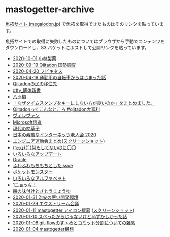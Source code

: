 # mastogetter-archive

[魚拓サイト (megalodon.jp)](https://megalodon.jp/) で魚拓を取得できたものはそのリンクを貼っています。

魚拓サイトでの取得に失敗したものについてはブラウザから手動でコンテンツをダウンロードし、S3 バケットにホストして公開リンクを貼っています。

* [2020-10-01 小林製薬](https://megalodon.jp/2022-0203-2114-02/https://qithub-bot.github.io:443/mastogetter/p.html?i=https://qiitadon.com&t=68ynm_1uns3z5,68ynn_e453p9,68ynn_3cdwr2h,68yno_2mt2pdu,68ynr_4eg5f5h,68ynt_1vtbril)
* [2020-09-19 Qiitadon 国勢調査](https://s3.ap-northeast-1.amazonaws.com/mastogetter-archive.tarohida/20200919_01/index.html)
* [2020-04-20 フビキタス](https://megalodon.jp/2022-0203-2143-21/https://qithub-bot.github.io:443/mastogetter/p.html?i=https://qiitadon.com&t=66z2x_fuyu70,66z2x_1y8p34v,66z2x_295pia6,66z2x_39zhsrv,66z2y_26duw09,66z2y_4i1e9u0,66z2z_nprpr0,66z2z_scvyzk,66z2z_1r2edh0,66z2z_2hrk3dl,66z30_4atzxpi,66z31_1w1t7i4,66z31_3lx6pnm,66z32_2szztwm,66z32_4hhlfte,66z33_4cac87,66z33_3iqa8i0,66z34_1y7hhk6,66z35_17cdzve,66z39_w3cmun,66z3f_45zjbp3)
* [2020-04-18 通勤用の自転車からはじまった話](https://megalodon.jp/2022-0203-2151-43/https://qithub-bot.github.io:443/mastogetter/p.html?i=https://qiitadon.com&t=66y06_43z8r1x,66xzw_233haq2,66xz7_cg4b8p,66xz7_1elwu3h,66xz7_3e775vu,66xz8_lsqjwd,66xz8_1eegkf6,66xz8_2la1t9m,66xza_2z6k46j,66xzb_o5i01y,66xzb_3tkl9sy,66xzc_q07ice,66xzc_1r2e093,66xzd_3ckf006,66xze_n1ike,66xzf_4cm05ko,66xzg_21vno69,66xzg_417ux5v,66xzh_4ceyrm,66xzi_aim4cg,66xzi_2ipezyt,66xzi_3fy1ozj,66xzi_43sldvi,66xzk_1xkymwv,66xzl_10wfi9r,66xzl_1wu128o,66xzl_3rt4lf9,66xzm_id1ay1,66xzm_28dwisv,66xzm_4ivr9oi,66xzn_2gp6p9u,66xzo_1kb50dj,66xzo_3di1k83,66xzp_2lz67xr,66xzp_44bv6g3,66xzq_38defk2,66xzs_4l72ghs,66xzt_317dnts,66xzx_2jaicux,66xzy_1tqti5z)
* [Qiitadonの民の移住先](https://megalodon.jp/2022-0204-2136-39/https://qithub-bot.github.io:443/mastogetter/p.html?i=https://qiitadon.com&t=6evqu_43j7wrk,6evqw_3ew707q,6evr0_2vi6cnz,6evr2_2pknv4j,6evr6_7l3q53,6evr7_32k76vb,6evr9_188h44d,6evra_o1n75n,6evrb_1fbme25,6evrb_7oj1he)
* [#tty_解体新書](https://megalodon.jp/2022-0204-2130-00/https://qithub-bot.github.io:443/mastogetter/p.html?i=https://qiitadon.com&t=6br8p_1gbzroq,6br6a_34d1nob,6br6d_1i55nc2,6br6w_9vof9p,6br70_1agoerb,6br7a_4gpzetz,6br7c_2gv72fi,6br7d_2gtglku,6br7n_885b8u,6br7p_2u9rq5,6br7u_2vap13v,6br7v_47c3y8n,6br7x_3rnsrnl,6br87_lgp0fi,6br89_4ikazs5,6br8d_pj28u3,6br8e_1exw54e,6br8h_37fr7nw,6br8i_1cpm3qq)
* [八ツ橋](https://megalodon.jp/2022-0204-2127-58/https://qithub-bot.github.io:443/mastogetter/p.html?i=https://qiitadon.com&t=6axw9_3uw2lur,6axw9_3uw2lur,6axwa_2jlrtd5,6axwa_3e90lsv,6axwa_477puiu,6axwb_tuw2vg,6axwd_1x2ax8t,6axx1_y6pu1x,6axx3_3uwv7fa,6axx4_3cjssmr,6axx4_3u5tlxf,6axwu_1jyna46,6axwv_zo8dch,6axwv_1l2jog7,6axwv_323tm8j,6axwv_36vv3tg,6axww_e26a57,6axww_21k4ptq,6axxg_29j5ht7,6axxg_3n9smuj)
* [「なぜタイムスタンプをキーにしない方が良いのか」をまとめました。](https://megalodon.jp/2022-0204-2127-30/https://qithub-bot.github.io:443/mastogetter/p.html?i=https://qiitadon.com&t=6awgb_wzlaxp,6awgc_2cr3hit,6awge_2yabh8p,6awgi_44hn27k,6awgm_2gwpjq2,6awgn_2mxbb8,6awgm_hrzq21,6awgm_4108cjm,6awgq_410jmp2,6awgq_13bekr2,6awgr_2bvu5zu,6awhr_t7mp1i)
* [Qiitadonってこんなところ #qiitadon大喜利 ](https://megalodon.jp/2022-0204-2124-52/https://qithub-bot.github.io:443/mastogetter/p.html?i=https://qiitadon.com&t=6aucj_478ru5w,6aucm_3jv7ywh,6aucm_4gni8iz,6aucn_kffs0a,6aucn_22jd62t,6auco_e4sf59,6auco_3gth9db,6aucp_vpd2jt,6aucp_2zqjez7,6aucr_49reb2l,6auct_1xew089,6aucu_208lc3x)
* [ヴィレヴァン](https://megalodon.jp/2022-0204-2123-52/https://qithub-bot.github.io:443/mastogetter/p.html?i=https://qiitadon.com&t=6atvn_2agopb,6atvn_2icortc,6atvn_3klg6if,6atvn_2l2jtw6,6atvo_4j0my7j,6atvq_z8j5f0,6atw9_3oa1pjq,6atwb_2n7nh9v,6atwc_3errfx5,6atwe_2f6q8xm,6atwg_1qz0gmf,6atwg_2h0juh5,6atwg_30zvfuh,6atwg_2b68vc0,6atwf_3hndxyf,6atwg_g1nblo,6atwg_285s28e)
* [Microsoft信者](https://megalodon.jp/2022-0204-2122-37/https://qithub-bot.github.io:443/mastogetter/p.html?i=https://qiitadon.com&t=69kho_40aevhe,69khq_2i0wzgo,69khq_1z1jr5l,69khq_32slc26,69khq_3yecdjm,69khs_r6v1p0,69khr_10z0hfv,69khs_1zh4jx3,69khu_2hnqcb1,69khu_41vqjh7,69khv_2djsdqp,69khx_4bz7s2h,69khv_2881o70,69khv_3kmduic,69ki7_487ko56,69khw_1bas6bd,69khw_3ko9m3v,69ki0_1wdldhc,69khz_222rmyp,69khz_4cko7jk,69khx_1ri0oxy,69khy_v3y3vo,69ki0_2i72z3z,69ki0_30nu34a)
* [現代の枕草子](https://qithub-bot.github.io/mastogetter/p.html?i=https://qiitadon.com&t=69eam_te1qka,69eam_16k3ldc,69eam_2f8tjnb,69ean_yfqlu4,69ean_1ogmqxh,69ean_1qniwbn,69ean_4bv2695,69eao_e3t8bv,69eao_2g92kp3,69eao_2u4n9vo,69eao_47wa0vh,69eap_49a74b,69eap_ndmtv4,69eap_otosas,69eas_3m0cu75,69eat_8kecn9,69eav_3ouleut,69eaw_5mpd5z,69eaw_d7fo9n)
* [日本の素敵なインターネッツ老人会 2020](https://megalodon.jp/2022-0204-2120-51/https://qithub-bot.github.io:443/mastogetter/p.html?i=https://qiitadon.com&t=691ry_wn7ke8,6917k_3kiltzf,6917m_5arunp,6917m_1qt1mub,6917s_303611d,6917u_vysco,6917v_3c3s39g,6917y_6u3ngt,6917y_2csv8e1,6917z_28irto4,6917z_4b655dd,69180_biij6c,69180_iwufoz,69180_3bbljnw,69181_a4i781,69181_km4fma,69181_1rqwlmw,69181_265sma0,69181_3baxn0z,69181_3q67jtc,69182_uzjacq,69182_wb0euj,69182_1ricgeu,69182_2s07crx,69182_36uiqr7,69182_3es0v79,69182_4dkiuoo,69183_1o5qi4i,69183_3tm92t0,69184_qkxpal,69186_3u7evdg,69187_3nje6r7,6918b_aolumv,6918b_1j2toq2,6918b_3jz02ih,6918b_43lz7zx,6918c_17q1i,6918c_d1kt5v,6918f_3yanonw,6918g_1h02mka,6918o_1sxzd7f,6918o_2v67444,6918o_3l6a5zj,6918o_3z4x42w,6918y_1taiomu,69192_1gsnk7t,691ry_2u19hks)
* [エンジニア運動会まとめ](https://s3.ap-northeast-1.amazonaws.com/mastogetter-archive.tarohida/20200805_01/index.html)([スクリーンショット](https://s3.ap-northeast-1.amazonaws.com/mastogetter-archive.tarohida/20200805_01/screenshot.png))
* [(ﾊｯｼｭﾀｸﾞ)何もしてないのに〇〇 ](https://megalodon.jp/2022-0204-2115-56/https://qithub-bot.github.io:443/mastogetter/p.html?i=https://qiitadon.com&t=68vk3_ib2diq,68vk3_2pg6mi7,68vk3_3k6yk6w,68vk4_37hth2r,68vk7_1p56h31,68vk7_2lh44u5,68vk7_3c20d77,68vk7_4hq75d3,68vka_4uqrsc,68vka_1e19jkx,68vka_2k1cz90,68vka_3cl2fh2,68vka_3fwjgad,68vkc_mw25y0,68vkd_170gdzx,68vki_1srfih5)
* [いろいろなアップデート](https://megalodon.jp/2022-0204-2029-42/https://qithub-bot.github.io:443/mastogetter/p.html?i=https://qiitadon.com&t=68mq0_21r6xd5,68mq0_2jsbfir,68mq0_470hj5x,68mq1_14avhwg,68mq1_2bzqmzz,68mq1_2v9n8xh,68mq1_3i8wrec,68mq2_1z9lons,68mq4_365wrk6,68mq5_enge6k,68mq5_1immgq4,68mq5_3drokpj,68mq6_3morj3j,68mq7_40tezmd,68mq7_4l48c7b,68mq9_10o1anq,68mqj_28m7lm9,68mqk_3ldkyhj,68mqs_2c4h5w9)
* [Oracle](https://megalodon.jp/2022-0204-2028-04/https://qithub-bot.github.io:443/mastogetter/p.html?i=https://qiitadon.com&t=670mf_4l3kkic,670mg_4ks0fwd,670mj_pvg340,670mj_1s1u2q6,670mj_31e02ie,670ml_k9sl26,670ml_2jo2ks9,670ml_32i4agb,670mm_1rj52jc,670mm_25m6lcu,670mm_2ikcird,670mm_2y58c3d,670mn_2m7gan7,670mp_4e6n1sp)
* [ふわふわもちもちとしたissue](https://megalodon.jp/2022-0204-2027-05/https://qithub-bot.github.io:443/mastogetter/p.html?i=https://qiitadon.com&t=66h0e_2005wua,66h0f_19avax2,66h0g_nqqhnm,66h0g_1dmw0ec,66h0g_2p1tldw,66h0h_2ailyrq,66h0h_2wlln9e,66h0h_402y152,66h0i_2u9d0ed,66h0k_6dq6pa,66h0k_2a6ty6c,66h0k_2spuy7g,66h0n_44zu2sp)
* [ポケットモンスター](https://megalodon.jp/2022-0204-2026-18/https://qithub-bot.github.io:443/mastogetter/p.html?i=https://qiitadon.com&t=668rb_2lutld7,668rc_3lf2esl,668rd_1obw4dh,668rf_2gjaav9,668rf_3he98j4,668rf_3p3pjks,668rh_29b0e4a,668rh_3msqfh0,668rh_447a3dq,668ri_2dxhh3x,668ri_3yghla5,668rj_1o4q0ev,668rj_2o5jku8,668rk_n2pld,668rl_ygg69o,668rl_1mf9bie,668rl_2pwaifl,668rl_45ejufx,668rl_4k8cok6,668rm_1lie3e3,668ro_2zucum5,668rp_12j51ls,668rq_psinev,668rq_36j3clk,668rq_4cah4vc,668rr_1odohz4,668rt_1j379pr,668rt_29a4xmb,668ru_119rayd,668ru_3ch1py1,668rw_3r9uthk)
* [いろいろなアルファベット](https://megalodon.jp/2022-0203-2236-44/https://qithub-bot.github.io:443/mastogetter/p.html?i=https://qiitadon.com&t=668pl_15wm2uy,668py_4ktrb3f,668q0_18tx1ss,668q0_1z7memj,668q0_2ntw4hn,668q0_44c59sl,668q1_1s3inqm,668q1_2t7aeu4)
* [1ニョッキ！](https://megalodon.jp/2022-0203-2233-15/https://qithub-bot.github.io:443/mastogetter/p.html?i=https://qiitadon.com&t=66629_3xdkapj,6662a_19t17z5,6662a_366w85t,6662d_3gqmf3,6662g_1teax9v,6662m_2ju4mww,6662n_2z6nvnl,6662s_489lgsh,6662u_ynu2ty,6663g_17wv348,6663g_2914xad)
* [餅の味付けとさとうじょうゆ](https://megalodon.jp/2022-0203-2232-00/https://qithub-bot.github.io:443/mastogetter/p.html?i=https://qiitadon.com&t=664c2_3ukdt86,664c4_d5ecqj,664c4_2ggk5v7,664c4_2lccr36,664c9_1dtkw6d,664cc_2ydh398,664cd_1n67ki3,664cd_4koaq57,664cf_ysxa2q,664cf_251to0f,664cf_2dfci7k,664cf_32t53l6,664cg_10x1y9w,664cg_24thhyq,664cg_43j6wix,664ch_eeaz83,664cg_32pldb0,664ch_1qw4bg2,664ch_3g2fian,664ci_138nw04,664cj_30pmipz)
* [2020-01-31 治安の悪い開発環境](https://megalodon.jp/2022-0203-2228-22/https://qithub-bot.github.io:443/mastogetter/p.html?i=https://qiitadon.com&t=65zxm_4evxcmg,65zxr_29g1giw,65zxr_3oadu1s,65zxt_161ozx0,65zxt_29c3pwe,65zxu_33kuw4m,65zxu_3wsb84u,65zxu_4jc3a6w,65zxv_o801n0,65zxv_17ozm09,65zxw_42zj7yc,65zxx_ga9ein,65zxx_1a0eyr7)
* [2020-01-29 エクストリーム会議](https://megalodon.jp/2022-0203-2227-14/https://qithub-bot.github.io:443/mastogetter/p.html?i=https://qiitadon.com&t=65z4b_1yf73re,65z4d_2lv7h4d,65z4e_opfdzb,65z4e_1h13ru7,65z4f_2jrtlee,65z4i_6l3x34,65z4j_301cbj5,65z4j_4f1n6nc,65z4l_2k3k5oy,65z4l_3ylj6ja)
* [2020-01-11 mastogetter アイコン緩募](https://s3.ap-northeast-1.amazonaws.com/mastogetter-archive.tarohida/20200111_01/index.html) ([スクリーンショット](https://s3.ap-northeast-1.amazonaws.com/mastogetter-archive.tarohida/20200111_01/screenshot.png))
* [2020-01-10 スベったからじゃないけど恥ずかしかった話](https://megalodon.jp/2022-0203-2208-46/https://qithub-bot.github.io:443/mastogetter/p.html?i=https://qiitadon.com&t=103459499342705913,103459504565297893,103459516529964856,103459520942494071,103459527399594791,103459531935708432,103459537753312069,)
* [2020-01-08 git-flowのすゝめとコミット分割についての雑感](https://megalodon.jp/2022-0203-2204-27/https://qithub-bot.github.io:443/mastogetter/p.html?i=https://qiitadon.com&t=103447683377061211,103447692286797711,103447699059327243,103447706517493261,103447712787754489,103447717900902340,103447723522357392,103447801754184668,103447670280250336,103447672683144245,103447728483813165,103447804455144580,103447808969165093,103447807861084682,103447808791229498,103447813465858500,103447821261124649,103447817223545144,103447823092080696,103447820848091978,103447832452751219,103447838846431688,103447846405645880,103447900687298787,)
* [2020-01-04 mastogetter構想](https://qithub-bot.github.io/mastogetter/p.html?i=https://qiitadon.com&t=103422588059240282,103422611462024633,103422832136585995,103423069795875723,103423087302441993,103423091368850281,103423137489223891,103423155290513020)
